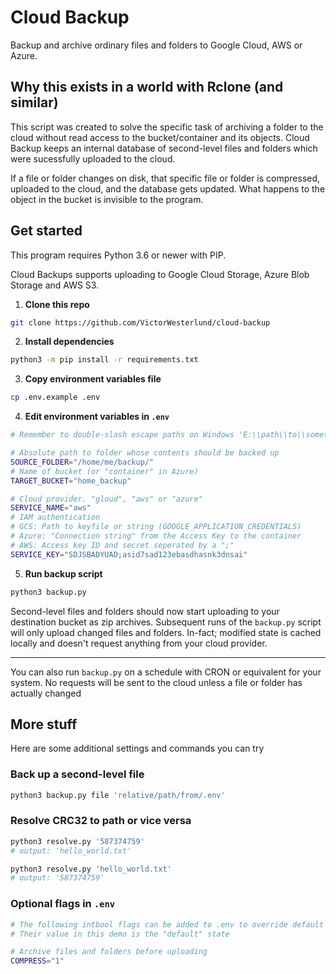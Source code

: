 # Cloud Backup
Backup and archive ordinary files and folders to Google Cloud, AWS or Azure.

## Why this exists in a world with Rclone (and similar)

This script was created to solve the specific task of archiving a folder to the cloud without read access to the bucket/container and its objects.
Cloud Backup keeps an internal database of second-level files and folders which were sucessfully uploaded to the cloud.

If a file or folder changes on disk, that specific file or folder is compressed, uploaded to the cloud, and the database gets updated. What happens to the object in the bucket is invisible to the program.

## Get started
This program requires Python 3.6 or newer with PIP.

Cloud Backups supports uploading to Google Cloud Storage, Azure Blob Storage and AWS S3.

1. **Clone this repo**
```bash
git clone https://github.com/VictorWesterlund/cloud-backup
```

2. **Install dependencies**
```bash
python3 -m pip install -r requirements.txt
```

3. **Copy environment variables file**
```bash
cp .env.example .env
```

4. **Edit environment variables in `.env`**
```bash
# Remember to double-slash escape paths on Windows 'E:\\path\\to\\something'

# Absolute path to folder whose contents should be backed up
SOURCE_FOLDER="/home/me/backup/"
# Name of bucket (or "container" in Azure)
TARGET_BUCKET="home_backup"

# Cloud provider. "gloud", "aws" or "azure"
SERVICE_NAME="aws"
# IAM authentication
# GCS: Path to keyfile or string (GOOGLE_APPLICATION_CREDENTIALS)
# Azure: "Connection string" from the Access Key to the container
# AWS: Access key ID and secret seperated by a ";"
SERVICE_KEY="SDJSBADYUAD;asid7sad123ebasdhasnk3dnsai"
```

5. **Run backup script**
```bash
python3 backup.py
```

Second-level files and folders should now start uploading to your destination bucket as zip archives.
Subsequent runs of the `backup.py` script will only upload changed files and folders.
In-fact; modified state is cached locally and doesn't request anything from your cloud provider.

----

You can also run `backup.py` on a schedule with CRON or equivalent for your system. No requests will be sent to the cloud unless a file or folder has actually changed

## More stuff

Here are some additional settings and commands you can try

### Back up a second-level file
```bash
python3 backup.py file 'relative/path/from/.env'
```

### Resolve CRC32 to path or vice versa
```bash
python3 resolve.py '587374759'
# output: 'hello_world.txt'

python3 resolve.py 'hello_world.txt'
# output: '587374759'
```

### Optional flags in `.env`
```bash
# The following intbool flags can be added to .env to override default behavior
# Their value in this demo is the "default" state

# Archive files and folders before uploading
COMPRESS="1"
```
